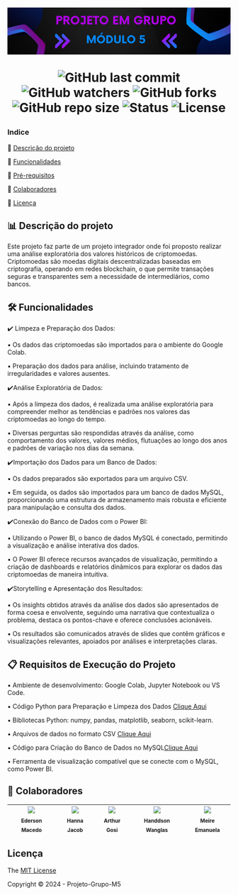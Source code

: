
<h1 align="center"> 
 <img src="Documentos/Imagens/banner.png" /> 

![GitHub last commit](https://img.shields.io/github/last-commit/HannaJacob/Projeto-Grupo-M5?display_timestamp=author&style=for-the-badge&color=%23b100e8)
![GitHub watchers](https://img.shields.io/github/watchers/HannaJacob/Projeto-Grupo-M5?style=for-the-badge&color=%23b100e8)
![GitHub forks](https://img.shields.io/github/forks/HannaJacob/Projeto-Grupo-M5?style=for-the-badge&color=%23b100e8)
![GitHub repo size](https://img.shields.io/github/repo-size/HannaJacob/Projeto-Grupo-M5?style=for-the-badge&logo=github&color=%23048aff)
![Status](https://img.shields.io/badge/STATUS-EM_DESENVOLVIMENTO-%23048aff?style=for-the-badge)
![License](https://img.shields.io/badge/LICENSE-MIT-%23048aff?style=for-the-badge)
</h1>

### Indice

:small_blue_diamond: [Descrição do projeto](#bar_chart-descrição-do-projeto)

:small_blue_diamond: [Funcionalidades](#hammer_and_wrench-funcionalidades)

:small_blue_diamond: [Pré-requisitos](#clipboard-requisitos-de-execução-do-projeto)

:small_blue_diamond: [Colaboradores](#handshake-colaboradores)

:small_blue_diamond: [Licença](#licença)

## :bar_chart: Descrição do projeto
Este projeto faz parte de um projeto integrador onde foi proposto realizar uma análise exploratória dos valores históricos de criptomoedas. Criptomoedas são moedas digitais descentralizadas baseadas em criptografia, operando em redes blockchain, o que permite transações seguras e transparentes sem a necessidade de intermediários, como bancos.

## :hammer_and_wrench: Funcionalidades
:heavy_check_mark: Limpeza e Preparação dos Dados:

:black_small_square: Os dados das criptomoedas são importados para o ambiente do Google Colab.

:black_small_square: Preparação dos dados para análise, incluindo tratamento de irregularidades e valores ausentes.

:heavy_check_mark:Análise Exploratória de Dados:

:black_small_square: Após a limpeza dos dados, é realizada uma análise exploratória para compreender melhor as tendências e padrões nos valores das criptomoedas ao longo do tempo.

:black_small_square: Diversas perguntas são respondidas através da análise, como comportamento dos valores, valores médios, flutuações ao longo dos anos e padrões de variação nos dias da semana.

:heavy_check_mark:Importação dos Dados para um Banco de Dados:

:black_small_square: Os dados preparados são exportados para um arquivo CSV.

:black_small_square: Em seguida, os dados são importados para um banco de dados MySQL, proporcionando uma estrutura de armazenamento mais robusta e eficiente para manipulação e consulta dos dados.

:heavy_check_mark:Conexão do Banco de Dados com o Power BI:

:black_small_square: Utilizando o Power BI, o banco de dados MySQL é conectado, permitindo a visualização e análise interativa dos dados.

:black_small_square: O Power BI oferece recursos avançados de visualização, permitindo a criação de dashboards e relatórios dinâmicos para explorar os dados das criptomoedas de maneira intuitiva.

:heavy_check_mark:Storytelling e Apresentação dos Resultados:

:black_small_square: Os insights obtidos através da análise dos dados são apresentados de forma coesa e envolvente, seguindo uma narrativa que contextualiza o problema, destaca os pontos-chave e oferece conclusões acionáveis.

:black_small_square: Os resultados são comunicados através de slides que contêm gráficos e visualizações relevantes, apoiados por análises e interpretações claras.

## :clipboard: Requisitos de Execução do Projeto

:black_small_square: Ambiente de desenvolvimento: Google Colab, Jupyter Notebook ou VS Code.

:black_small_square: Código Python para Preparação e Limpeza dos Dados [Clique Aqui](Code/MDL5_CriptoMoedas_Grupo2.ipynb)

:black_small_square: Bibliotecas Python: numpy, pandas, matplotlib, seaborn, scikit-learn.

:black_small_square: Arquivos de dados no formato CSV [Clique Aqui](Dados)

:black_small_square: Código para Criação do Banco de Dados no MySQL[Clique Aqui](Code)

:black_small_square: Ferramenta de visualização compatível que se conecte com o MySQL, como Power BI.

## :handshake: Colaboradores


| [<img src="https://avatars.githubusercontent.com/u/142859543?v=4" width=115><br><sub>Ederson Macedo</sub>](https://github.com/edersonmcm) |  [<img src="https://avatars.githubusercontent.com/u/144841827?v=4" width=115><br><sub>Hanna Jacob</sub>](https://github.com/HannaJacob) | [<img src="https://avatars.githubusercontent.com/u/155009708?v=4" width=115><br><sub>Arthur Gosi</sub>](https://github.com/ArthurGosi2024) | [<img src="https://avatars.githubusercontent.com/u/145804411?v=4" width=115><br><sub>Handdson Wanglas</sub>](https://github.com/Handdson) | [<img src="https://avatars.githubusercontent.com/u/145804534?v=4" width=115><br><sub>Meire  Emanuela</sub>](https://github.com/meir3manu) |
| :---: | :---: | :---: | :---: | :---:

## Licença 

The [MIT License](LICENSE)

Copyright :copyright: 2024 - Projeto-Grupo-M5
